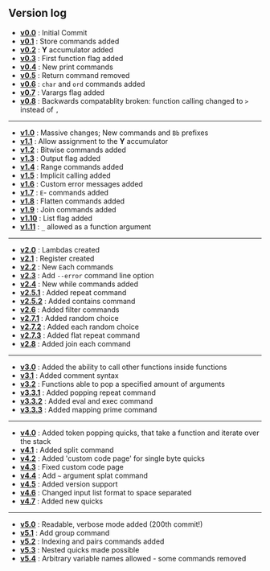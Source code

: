 ## Version log

- **[v0.0]** : Initial Commit
- **[v0.1]** : Store commands added
- **[v0.2]** : **Y** accumulator added
- **[v0.3]** : First function flag added
- **[v0.4]** : New print commands
- **[v0.5]** : Return command removed
- **[v0.6]** : `char` and `ord` commands added
- **[v0.7]** : Varargs flag added
- **[v0.8]** : Backwards compatablity broken: function calling changed to `>` instead of `,`

---

- **[v1.0]** : Massive changes; New commands and `Bb` prefixes
- **[v1.1]** : Allow assignment to the **Y** accumulator
- **[v1.2]** : Bitwise commands added
- **[v1.3]** : Output flag added
- **[v1.4]** : Range commands added
- **[v1.5]** : Implicit calling added
- **[v1.6]** : Custom error messages added
- **[v1.7]** : `E`- commands added
- **[v1.8]** : Flatten commands added
- **[v1.9]** : Join commands added
- **[v1.10]** : List flag added
- **[v1.11]** : `_` allowed as a function argument

---

- **[v2.0]** : Lambdas created
- **[v2.1]** : Register created
- **[v2.2]** : New `E`ach commands
- **[v2.3]** : Add `--error` command line option
- **[v2.4]** : New while commands added
- **[v2.5.1]** : Added repeat command
- **[v2.5.2]** : Added contains command
- **[v2.6]** : Added filter commands
- **[v2.7.1]** : Added random choice
- **[v2.7.2]** : Added each random choice
- **[v2.7.3]** : Added flat repeat command
- **[v2.8]** : Added join each command

---

- **[v3.0]** : Added the ability to call other functions inside functions
- **[v3.1]** : Added comment syntax
- **[v3.2]** : Functions able to pop a specified amount of arguments
- **[v3.3.1]** : Added popping repeat command
- **[v3.3.2]** : Added eval and exec command
- **[v3.3.3]** : Added mapping prime command

---

- **[v4.0]** : Added token popping quicks, that take a function and iterate over the stack
- **[v4.1]** : Added spli`t` command
- **[v4.2]** : Added 'custom code page' for single byte quicks
- **[v4.3]** : Fixed custom code page
- **[v4.4]** : Add `~` argument splat command
- **[v4.5]** : Added version support
- **[v4.6]** : Changed input list format to space separated
- **[v4.7]** : Added new quicks

---

- **[v5.0]** : Readable, verbose mode added (200th commit!)
- **[v5.1]** : Add group command
- **[v5.2]** : Indexing and pairs commands added
- **[v5.3]** : Nested quicks made possible
- **[v5.4]** : Arbitrary variable names allowed - some commands removed

[v0.0]: https://github.com/cairdcoinheringaahing/AddPlusPlus/commit/b3210742638b802179fdf014081af39e32d2c901
[v0.1]: https://github.com/cairdcoinheringaahing/AddPlusPlus/commit/f120f7624530f7c69c26e6e082d6f76f5be85b5d
[v0.2]: https://github.com/cairdcoinheringaahing/AddPlusPlus/commit/ce27765c4c0517dcb6196017daeab5667f62f15b
[v0.3]: https://github.com/cairdcoinheringaahing/AddPlusPlus/commit/77be8f25ddab42858818f583d738726316049275
[v0.4]: https://github.com/cairdcoinheringaahing/AddPlusPlus/commit/e1015e36873d8fb038c4feebbc79657c41d20585
[v0.5]: https://github.com/cairdcoinheringaahing/AddPlusPlus/commit/f8df3e0581032bf9391d621208fef4aa747c18db
[v0.6]: https://github.com/cairdcoinheringaahing/AddPlusPlus/commit/e5a118cf7377e4b1c8c7d34d8dc95e25d4095fc9
[v0.7]: https://github.com/cairdcoinheringaahing/AddPlusPlus/commit/83bc39386080263dccf27fc5a690f39815db01b4
[v0.8]: https://github.com/cairdcoinheringaahing/AddPlusPlus/commit/9dbc88e772c1e788252b1433123be25388c1525f

[v1.0]: https://github.com/cairdcoinheringaahing/AddPlusPlus/commit/b8d9d2821a9af80fad12ccea4e8139e448acdd82
[v1.1]: https://github.com/cairdcoinheringaahing/AddPlusPlus/commit/46c905357459f7b74cc1e9343c854f82fab4f7c1
[v1.2]: https://github.com/cairdcoinheringaahing/AddPlusPlus/commit/efbfa26f3a4fa595c5e8ff2f3edfcfa778ad3ef3
[v1.3]: https://github.com/cairdcoinheringaahing/AddPlusPlus/commit/fc847910885d20982659803b4f8879749d5d51a1
[v1.4]: https://github.com/cairdcoinheringaahing/AddPlusPlus/commit/648734d6083977ac0a5ab369c961b6b08923f8f9
[v1.5]: https://github.com/cairdcoinheringaahing/AddPlusPlus/commit/59ed2eda696785c937926d2cee56152cad911425
[v1.6]: https://github.com/cairdcoinheringaahing/AddPlusPlus/commit/a1b9ec2cb9cac00c593bbc41ea8b12f12564752d
[v1.7]: https://github.com/cairdcoinheringaahing/AddPlusPlus/commit/6e1d0f054298dd096cff6b8384a60aed39a67d59
[v1.8]: https://github.com/cairdcoinheringaahing/AddPlusPlus/commit/6ac64a25906ad484cc2d029dda83a9bc7fae40e2
[v1.9]: https://github.com/cairdcoinheringaahing/AddPlusPlus/commit/ef8dda13adc6865d168666196622751b0bebe0ca
[v1.10]: https://github.com/cairdcoinheringaahing/AddPlusPlus/commit/c8ebc9c085ee8a6e92c8f6da87b5028ebc743607
[v1.11]: https://github.com/cairdcoinheringaahing/AddPlusPlus/commit/cb03aa6a283ea4d202657f61ee3c7041c78681c9

[v2.0]: https://github.com/cairdcoinheringaahing/AddPlusPlus/commit/bcf3a88fc26821470743b7e56be2bb18e8c2e494
[v2.1]: https://github.com/cairdcoinheringaahing/AddPlusPlus/commit/6a212218840b27df08e4e2249079ff26d9b14fea
[v2.2]: https://github.com/cairdcoinheringaahing/AddPlusPlus/commit/eb853893a12bfaacb4632abbfce6519183f82876
[v2.3]: https://github.com/cairdcoinheringaahing/AddPlusPlus/commit/e996686e937663cf5ea36b75a3eef2f835227805
[v2.4]: https://github.com/cairdcoinheringaahing/AddPlusPlus/commit/87c8be70a32070fc48203a6b4ac3547c4ec9b1e9
[v2.5.1]: https://github.com/cairdcoinheringaahing/AddPlusPlus/commit/c4a17e8643d3f5b443aeb2468426f2bb14e9ecef
[v2.5.2]: https://github.com/cairdcoinheringaahing/AddPlusPlus/commit/0d0a9b34a3d9d7cd0ff6fe1dc4fa9fe66c9da1e0
[v2.6]: https://github.com/cairdcoinheringaahing/AddPlusPlus/commit/9e2b143244768f9fef7082a4916f39ba804ae84c
[v2.7.1]: https://github.com/cairdcoinheringaahing/AddPlusPlus/commit/20974f5e4b72a3daf8fdf0c898f02826f4ebdd1e
[v2.7.2]: https://github.com/cairdcoinheringaahing/AddPlusPlus/commit/34ce6ba5328a6c9867e482dd45b99a73d0e24324
[v2.7.3]: https://github.com/cairdcoinheringaahing/AddPlusPlus/commit/11f078fc6a52111b56f6d6e58f31dfbd611b8ab3
[v2.8]: https://github.com/cairdcoinheringaahing/AddPlusPlus/commit/2a24d315634c691bfb570e95f17fa2b331b49c29

[v3.0]: https://github.com/cairdcoinheringaahing/AddPlusPlus/commit/63f41aecf54b42a3d82a20d6dace3b6a03ae68ff
[v3.1]: https://github.com/cairdcoinheringaahing/AddPlusPlus/commit/0eb563acd178079781e773dd7f208cdf3c2833e9
[v3.2]: https://github.com/cairdcoinheringaahing/AddPlusPlus/commit/649bb9995951a7f6e818b432a16f22f8b5c6eaee
[v3.3.1]: https://github.com/cairdcoinheringaahing/AddPlusPlus/commit/443e5261daca219b101cb5a740744d3982854719
[v3.3.2]: https://github.com/cairdcoinheringaahing/AddPlusPlus/commit/5d650ad90181cce4aea433c0a8722d80a4ee4187
[v3.3.3]: https://github.com/cairdcoinheringaahing/AddPlusPlus/commit/4d119f80327f52acab97ec15153a1a3f7f9a92e6

[v4.0]: https://github.com/cairdcoinheringaahing/AddPlusPlus/commit/827f2dac44e1fddb291551ac8005f6bdd1984d3b
[v4.1]: https://github.com/cairdcoinheringaahing/AddPlusPlus/commit/8df18dbcdf2e46de026430a9bab1ae451f46af0b
[v4.2]: https://github.com/cairdcoinheringaahing/AddPlusPlus/commit/e5bf93a705d1cd58e05b03d6510a1175cc9d8dd6
[v4.3]: https://github.com/cairdcoinheringaahing/AddPlusPlus/commit/036ad1005f66dd7d32fa289f05950c4ce177be66
[v4.4]: https://github.com/cairdcoinheringaahing/AddPlusPlus/commit/5682a36cdef3c7df1367f38726f10303acedd8f9
[v4.5]: https://github.com/cairdcoinheringaahing/AddPlusPlus/commit/bf1487af61e3cefa378148885713277f141516b6
[v4.6]: https://github.com/cairdcoinheringaahing/AddPlusPlus/commit/9b1c4122195a49984c77053adaa543bcd2bf5606
[v4.7]: https://github.com/cairdcoinheringaahing/AddPlusPlus/commit/c5e56cc16fef2b2b95e1a4b92ffc076bda27ef4d

[v5.0]: https://github.com/cairdcoinheringaahing/AddPlusPlus/commit/2bf1101b286e6d8bf1c2524407c6f13a2417c6c0
[v5.1]: https://github.com/cairdcoinheringaahing/AddPlusPlus/commit/894de233c9d8d8f758985e501d334b187491154c
[v5.2]: https://github.com/cairdcoinheringaahing/AddPlusPlus/commit/ae9e5a9740f9effe14b28bec2dfa8f0242fbdd59
[v5.3]: https://github.com/cairdcoinheringaahing/AddPlusPlus/commit/f7b3dee0601fb73a4379408324801bc11016ebd0
[v5.4]: https://github.com/cairdcoinheringaahing/AddPlusPlus/commit/1620bf1696669d4e868b5fd5ab983cd45b8b340a
